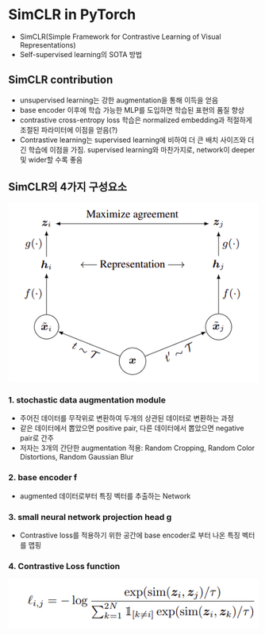 # SimCLR in PyTorch

- SimCLR(Simple Framework for Contrastive Learning of Visual Representations)
- Self-supervised learning의 SOTA 방법

## SimCLR contribution
- unsupervised learning는 강한 augmentation을 통해 이득을 얻음
- base encoder 이후에 학습 가능한 MLP를 도입하면 학습된 표현의 품질 향상
- contrastive cross-entropy loss 학습은 normalized embedding과 적절하게 조절된 파라미터에 이점을 얻음(?)
- Contrastive learning는 supervised learning에 비하여 더 큰 배치 사이즈와 더 긴 학습에 이점을 가짐. supervised learning와 마찬가지로, network이 deeper 및 wider할 수록 좋음

## SimCLR의 4가지 구성요소

![framework](images/simclr_01.png)

### 1. stochastic data augmentation module 
- 주어진 데이터를 무작위로 변환하여 두개의 상관된 데이터로 변환하는 과정
- 같은 데이터에서 뽑았으면 positive pair, 다른 데이터에서 뽑았으면 negative pair로 간주
- 저자는 3개의 간단한 augmentation 적용: Random Cropping, Random Color Distortions, Random Gaussian Blur

### 2. base encoder f
- augmented 데이터로부터 특징 벡터를 추출하는 Network

### 3. small neural network projection head g
- Contrastive loss를 적용하기 위한 공간에 base encoder로 부터 나온 특징 벡터를 맵핑

### 4. Contrastive Loss function

![loss](images/simclr_02.png)
